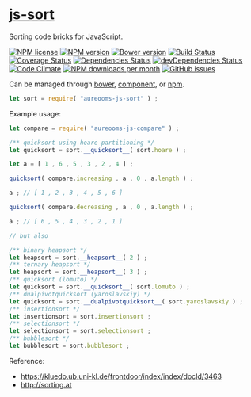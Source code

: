 [js-sort](http://aureooms.github.io/js-sort)
==

Sorting code bricks for JavaScript.

[![NPM license](http://img.shields.io/npm/l/aureooms-js-sort.svg?style=flat)](https://raw.githubusercontent.com/aureooms/js-sort/master/LICENSE)
[![NPM version](http://img.shields.io/npm/v/aureooms-js-sort.svg?style=flat)](https://www.npmjs.org/package/aureooms-js-sort)
[![Bower version](http://img.shields.io/bower/v/aureooms-js-sort.svg?style=flat)](http://bower.io/search/?q=aureooms-js-sort)
[![Build Status](http://img.shields.io/travis/aureooms/js-sort.svg?style=flat)](https://travis-ci.org/aureooms/js-sort)
[![Coverage Status](http://img.shields.io/coveralls/aureooms/js-sort.svg?style=flat)](https://coveralls.io/r/aureooms/js-sort)
[![Dependencies Status](http://img.shields.io/david/aureooms/js-sort.svg?style=flat)](https://david-dm.org/aureooms/js-sort#info=dependencies)
[![devDependencies Status](http://img.shields.io/david/dev/aureooms/js-sort.svg?style=flat)](https://david-dm.org/aureooms/js-sort#info=devDependencies)
[![Code Climate](http://img.shields.io/codeclimate/github/aureooms/js-sort.svg?style=flat)](https://codeclimate.com/github/aureooms/js-sort)
[![NPM downloads per month](http://img.shields.io/npm/dm/aureooms-js-sort.svg?style=flat)](https://www.npmjs.org/package/aureooms-js-sort)
[![GitHub issues](http://img.shields.io/github/issues/aureooms/js-sort.svg?style=flat)](https://github.com/aureooms/js-sort/issues)

Can be managed through [bower](https://github.com/bower/bower),
[component](https://github.com/componentjs/component), or
[npm](https://github.com/npm/npm).

```js
let sort = require( "aureooms-js-sort" ) ;
```

Example usage:

```js
let compare = require( "aureooms-js-compare" ) ;

/** quicksort using hoare partitioning */
let quicksort = sort.__quicksort__( sort.hoare ) ;

let a = [ 1 , 6 , 5 , 3 , 2 , 4 ] ;

quicksort( compare.increasing , a , 0 , a.length ) ;

a ; // [ 1 , 2 , 3 , 4 , 5 , 6 ]

quicksort( compare.decreasing , a , 0 , a.length ) ;

a ; // [ 6 , 5 , 4 , 3 , 2 , 1 ]

// but also

/** binary heapsort */
let heapsort = sort.__heapsort__( 2 ) ;
/** ternary heapsort */
let heapsort = sort.__heapsort__( 3 ) ;
/** quicksort (lomuto) */
let quicksort = sort.__quicksort__( sort.lomuto ) ;
/** dualpivotquicksort (yaroslavskiy) */
let quicksort = sort.__dualpivotquicksort__( sort.yaroslavskiy ) ;
/** insertionsort */
let insertionsort = sort.insertionsort ;
/** selectionsort */
let selectionsort = sort.selectionsort ;
/** bubblesort */
let bubblesort = sort.bubblesort ;
```

Reference:

  - https://kluedo.ub.uni-kl.de/frontdoor/index/index/docId/3463
  - http://sorting.at
